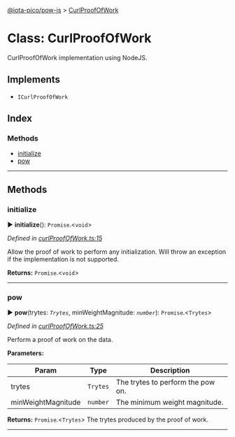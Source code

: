 [@iota-pico/pow-js](../README.md) > [CurlProofOfWork](../classes/curlproofofwork.md)



# Class: CurlProofOfWork


CurlProofOfWork implementation using NodeJS.

## Implements

* `ICurlProofOfWork`

## Index

### Methods

* [initialize](curlproofofwork.md#initialize)
* [pow](curlproofofwork.md#pow)



---
## Methods
<a id="initialize"></a>

###  initialize

► **initialize**(): `Promise`.<`void`>



*Defined in [curlProofOfWork.ts:15](https://github.com/iotaeco/iota-pico-pow-js/blob/6bac07b/src/curlProofOfWork.ts#L15)*



Allow the proof of work to perform any initialization. Will throw an exception if the implementation is not supported.




**Returns:** `Promise`.<`void`>





___

<a id="pow"></a>

###  pow

► **pow**(trytes: *`Trytes`*, minWeightMagnitude: *`number`*): `Promise`.<`Trytes`>



*Defined in [curlProofOfWork.ts:25](https://github.com/iotaeco/iota-pico-pow-js/blob/6bac07b/src/curlProofOfWork.ts#L25)*



Perform a proof of work on the data.


**Parameters:**

| Param | Type | Description |
| ------ | ------ | ------ |
| trytes | `Trytes`   |  The trytes to perform the pow on. |
| minWeightMagnitude | `number`   |  The minimum weight magnitude. |





**Returns:** `Promise`.<`Trytes`>
The trytes produced by the proof of work.






___


